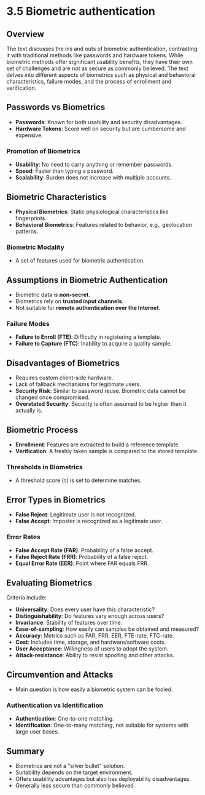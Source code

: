# 3.5 Biometric authentication

## Overview

The text discusses the ins and outs of biometric authentication, contrasting it with traditional methods like passwords and hardware tokens. While biometric methods offer significant usability benefits, they have their own set of challenges and are not as secure as commonly believed. The text delves into different aspects of biometrics such as physical and behavioral characteristics, failure modes, and the process of enrollment and verification.

## Passwords vs Biometrics

- **Passwords**: Known for both usability and security disadvantages.
- **Hardware Tokens**: Score well on security but are cumbersome and expensive.

### Promotion of Biometrics

- **Usability**: No need to carry anything or remember passwords.
- **Speed**: Faster than typing a password.
- **Scalability**: Burden does not increase with multiple accounts.

## Biometric Characteristics

- **Physical Biometrics**: Static physiological characteristics like fingerprints.
- **Behavioral Biometrics**: Features related to behavior, e.g., geolocation patterns.

### Biometric Modality

- A set of features used for biometric authentication.

## Assumptions in Biometric Authentication

- Biometric data is **non-secret**.
- Biometrics rely on **trusted input channels**.
- Not suitable for **remote authentication over the Internet**.

### Failure Modes

- **Failure to Enroll (FTE)**: Difficulty in registering a template.
- **Failure to Capture (FTC)**: Inability to acquire a quality sample.

## Disadvantages of Biometrics

- Requires custom client-side hardware.
- Lack of fallback mechanisms for legitimate users.
- **Security Risk**: Similar to password reuse. Biometric data cannot be changed once compromised.
- **Overstated Security**: Security is often assumed to be higher than it actually is.

## Biometric Process

- **Enrollment**: Features are extracted to build a reference template.
- **Verification**: A freshly taken sample is compared to the stored template.

### Thresholds in Biometrics

- A threshold score (`t`) is set to determine matches.

## Error Types in Biometrics

- **False Reject**: Legitimate user is not recognized.
- **False Accept**: Imposter is recognized as a legitimate user.

### Error Rates

- **False Accept Rate (FAR)**: Probability of a false accept.
- **False Reject Rate (FRR)**: Probability of a false reject.
- **Equal Error Rate (EER)**: Point where FAR equals FRR.

## Evaluating Biometrics

Criteria include:

- **Universality**: Does every user have this characteristic?
- **Distinguishability**: Do features vary enough across users?
- **Invariance**: Stability of features over time.
- **Ease-of-sampling**: How easily can samples be obtained and measured?
- **Accuracy**: Metrics such as FAR, FRR, EER, FTE-rate, FTC-rate.
- **Cost**: Includes time, storage, and hardware/software costs.
- **User Acceptance**: Willingness of users to adopt the system.
- **Attack-resistance**: Ability to resist spoofing and other attacks.

## Circumvention and Attacks

- Main question is how easily a biometric system can be fooled.

### Authentication vs Identification

- **Authentication**: One-to-one matching.
- **Identification**: One-to-many matching, not suitable for systems with large user bases.

## Summary

- Biometrics are not a "silver bullet" solution.
- Suitability depends on the target environment.
- Offers usability advantages but also has deployability disadvantages.
- Generally less secure than commonly believed.

